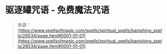 <!--yml

category: 未分类

date: 2024-06-12 19:14:37

-->

# 驱逐罐咒语 - 免费魔法咒语

> 来源：[https://www.spellsofmagic.com/spells/spiritual_spells/banishing_spells/26534/page.html#0001-01-01](https://www.spellsofmagic.com/spells/spiritual_spells/banishing_spells/26534/page.html#0001-01-01)
